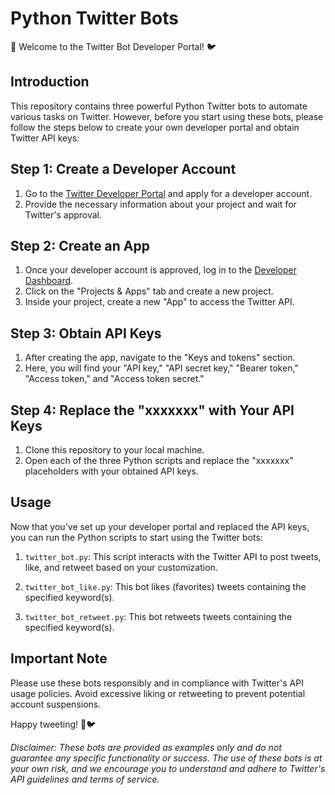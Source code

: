 # Python Twitter Bots

🤖 Welcome to the Twitter Bot Developer Portal! 🐦

## Introduction

This repository contains three powerful Python Twitter bots to automate various tasks on Twitter. However, before you start using these bots, please follow the steps below to create your own developer portal and obtain Twitter API keys:

## Step 1: Create a Developer Account

1. Go to the [Twitter Developer Portal](https://developer.twitter.com/en/apply-for-access) and apply for a developer account.
2. Provide the necessary information about your project and wait for Twitter's approval.

## Step 2: Create an App

1. Once your developer account is approved, log in to the [Developer Dashboard](https://developer.twitter.com/en/portal/dashboard).
2. Click on the "Projects & Apps" tab and create a new project.
3. Inside your project, create a new "App" to access the Twitter API.

## Step 3: Obtain API Keys

1. After creating the app, navigate to the "Keys and tokens" section.
2. Here, you will find your "API key," "API secret key," "Bearer token," "Access token," and "Access token secret."

## Step 4: Replace the "xxxxxxx" with Your API Keys

1. Clone this repository to your local machine.
2. Open each of the three Python scripts and replace the "xxxxxxx" placeholders with your obtained API keys.

## Usage

Now that you've set up your developer portal and replaced the API keys, you can run the Python scripts to start using the Twitter bots:

1. `twitter_bot.py`: This script interacts with the Twitter API to post tweets, like, and retweet based on your customization.

2. `twitter_bot_like.py`: This bot likes (favorites) tweets containing the specified keyword(s).

3. `twitter_bot_retweet.py`: This bot retweets tweets containing the specified keyword(s).

## Important Note

Please use these bots responsibly and in compliance with Twitter's API usage policies. Avoid excessive liking or retweeting to prevent potential account suspensions.

Happy tweeting! 🚀🐦

*Disclaimer: These bots are provided as examples only and do not guarantee any specific functionality or success. The use of these bots is at your own risk, and we encourage you to understand and adhere to Twitter's API guidelines and terms of service.*
